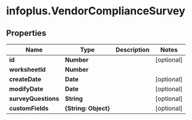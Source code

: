 # infoplus.VendorComplianceSurvey

## Properties
Name | Type | Description | Notes
------------ | ------------- | ------------- | -------------
**id** | **Number** |  | [optional] 
**worksheetId** | **Number** |  | 
**createDate** | **Date** |  | [optional] 
**modifyDate** | **Date** |  | [optional] 
**surveyQuestions** | **String** |  | [optional] 
**customFields** | **{String: Object}** |  | [optional] 


